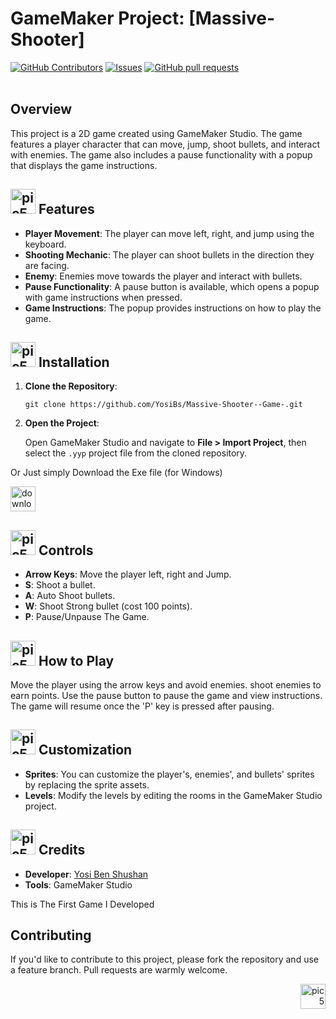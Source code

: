 <a id="readme-top"> </a>

<h1>GameMaker Project: [Massive-Shooter]</h1>
<p align="left">
    <a href="https://github.com/yosibs/Massive-Shooter--Game-/graphs/contributors"><img alt="GitHub Contributors" src="https://img.shields.io/github/contributors/yosibs/Android-Studio-Library-ProgressBar" /></a>
    <a href="https://github.com/yosibs/Massive-Shooter--Game-/issues"><img alt="Issues" src="https://img.shields.io/github/issues/yosibs/Massive-Shooter--Game-?color=0088ff" /></a>
    <a href="https://github.com/yosibs/Massive-Shooter--Game-/pulls"><img alt="GitHub pull requests" src="https://img.shields.io/github/issues-pr/yosibs/Massive-Shooter--Game-?color=0088ff" /></a>
    <br />
    <br />
  </p>
<h2>Overview</h2>
<p>This project is a 2D game created using GameMaker Studio. The game features a player character that can move, jump, shoot bullets, and interact with enemies. The game also includes a pause functionality with a popup that displays the game instructions.</p>

<h2><img src="https://github.com/YosiBs/Pokemon-Escape-Mobile-Game/assets/105666011/008a508e-5484-46ba-be36-ac359d603f01" alt=pic5 width="40" height="40"> Features</h2>
<ul>
  <li><strong>Player Movement</strong>: The player can move left, right, and jump using the keyboard.</li>
  <li><strong>Shooting Mechanic</strong>: The player can shoot bullets in the direction they are facing.</li>
  <li><strong>Enemy</strong>: Enemies move towards the player and interact with bullets.</li>
  <li><strong>Pause Functionality</strong>: A pause button is available, which opens a popup with game instructions when pressed.</li>
  <li><strong>Game Instructions</strong>: The popup provides instructions on how to play the game.</li>
</ul>

<h2><img src="https://github.com/user-attachments/assets/4980fb42-e8b7-447c-86e9-007d8fb72644" alt=pic5 width="40" height="40"> Installation</h2>
<ol>
  <li><strong>Clone the Repository</strong>:
    <pre><code>git clone https://github.com/YosiBs/Massive-Shooter--Game-.git</code></pre>
  </li>
  <li><strong>Open the Project</strong>:
    <p>Open GameMaker Studio and navigate to <strong>File > Import Project</strong>, then select the <code>.yyp</code> project file from the cloned repository.</p>
  </li>
</ol>
<p>Or Just simply Download the Exe file (for Windows) </p>
 <a href="https://github.com/YosiBs/Massive-Shooter--Game-/blob/main/Masive%20Shooter%20Executable.zip"><img alt="download exe file" src="https://github.com/user-attachments/assets/d37c1410-3298-4663-9e5c-3fdb43293be4" width="40" /></a>


<h2><img src="https://github.com/YosiBs/Gotcha-App/assets/105666011/0c7e3507-e910-4ac4-b5e3-8c5d484fa682" alt=pic5 width="40" height="40"> Controls</h2>
<ul>
  <li><strong>Arrow Keys</strong>: Move the player left, right and Jump.</li>
  <li><strong>S</strong>: Shoot a bullet.</li>
  <li><strong>A</strong>: Auto Shoot bullets.</li>
  <li><strong>W</strong>: Shoot Strong bullet (cost 100 points).</li>
  <li><strong>P</strong>: Pause/Unpause The Game.</li>
</ul>

<h2><img src="https://github.com/user-attachments/assets/e3a6eca9-c3d9-428b-8750-a213a75ff761" alt=pic5 width="40" height="40"> How to Play</h2>
<p>Move the player using the arrow keys and avoid enemies. shoot enemies to earn points. Use the pause button to pause the game and view instructions. The game will resume once the 'P' key is pressed after pausing.</p>



<h2><img src="https://github.com/user-attachments/assets/dfba706d-85b0-40bf-b936-a1dc8828fc2e" alt=pic5 width="40" height="40"> Customization</h2>
<ul>
  <li><strong>Sprites</strong>: You can customize the player's, enemies', and bullets' sprites by replacing the sprite assets.</li>
  <li><strong>Levels</strong>: Modify the levels by editing the rooms in the GameMaker Studio project.</li>
</ul>

<h2><img src="https://github.com/YosiBs/Gotcha-App/assets/105666011/9f5d6637-b1e1-4037-8f60-64388e5ab109" alt=pic5 width="40" height="40"> Credits</h2>
<ul>
  <li><strong>Developer</strong>: <a href="https://github.com/YosiBs">Yosi Ben Shushan</a></li>
  <li><strong>Tools</strong>: GameMaker Studio</li>
</ul>

<p>This is The First Game I Developed</p>

<h2>Contributing</h2>
<p>If you'd like to contribute to this project, please fork the repository and use a feature branch. Pull requests are warmly welcome.</p>

<p align="right"><a href="#readme-top"><img src="https://github.com/user-attachments/assets/5390781c-77bb-4f30-8403-1f46f14f9058" alt=pic5 width="40" height="40"></a></p>
